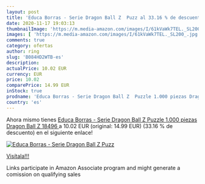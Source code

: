 ```yaml
---
layout: post
title: 'Educa Borras - Serie Dragon Ball Z  Puzz al 33.16 % de descuento'
date: 2020-11-17 19:03:13
thumbnailImage: 'https://m.media-amazon.com/images/I/61kVaWk7TEL._SL200_.jpg'
images: [ 'https://m.media-amazon.com/images/I/61kVaWk7TEL._SL200_.jpg' ]
comments: true
category: ofertas
author: ring
slug: 'B084HD2WTB-es'
description:
actualPrice: 10.02 EUR
currency: EUR
price: 10.02
comparePrice: 14.99 EUR
inStock: true
prodname: 'Educa Borras - Serie Dragon Ball Z  Puzzle 1.000 piezas Dragon Ball Z  18496 '
country: 'es'
---
```


Ahora mismo tienes [Educa Borras - Serie Dragon Ball Z  Puzzle 1.000 piezas Dragon Ball Z  18496 ](https://www.amazon.es/dp/B084HD2WTB/?tag=tolees-21) a 10.02 EUR (original: 14.99 EUR) (33.16 %  de descuento) en el siguiente enlace!

[![Educa Borras - Serie Dragon Ball Z  Puzz](https://m.media-amazon.com/images/I/61kVaWk7TEL._SL200_.jpg)](https://www.amazon.es/dp/B084HD2WTB/?tag=tolees-21)

[Visítala!!!](https://www.amazon.es/dp/B084HD2WTB/?tag=tolees-21)

Links participate in Amazon Associate program and might generate a comission on qualifying sales

